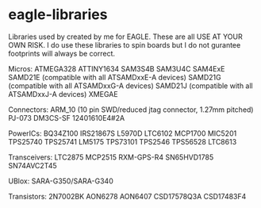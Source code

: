 # eagle-libraries
Libraries used by created by me for EAGLE. These are all USE AT YOUR OWN RISK. I do use these libraries to spin boards but I do not gurantee footprints will always be correct.


Micros:
ATMEGA328
ATTINY1634
SAM3S4B
SAM3U4C
SAM4ExE
SAMD21E (compatible with all ATSAMDxxE-A devices)
SAMD21G (compatible with all ATSAMDxxG-A devices)
SAMD21J (compatible with all ATSAMDxxJ-A devices)
XMEGAE

Connectors:
ARM_10 (10 pin SWD/reduced jtag connector, 1.27mm pitched)
PJ-073
DM3CS-SF
12401610E4#2A

PowerICs:
BQ34Z100
IRS21867S
L5970D
LTC6102
MCP1700
MIC5201
TPS25740
TPS25741
LM5175
TPS73101
TPS2546
TPS56528
LTC8613

Transceivers:
LTC2875
MCP2515
RXM-GPS-R4
SN65HVD1785
SN74AVC2T45

UBlox:
SARA-G350/SARA-G340

Transistors:
2N7002BK
AON6278
AON6407
CSD17578Q3A
CSD17483F4